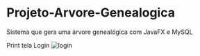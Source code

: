 # Projeto-Arvore-Genealogica
Sistema que gera uma árvore genealógica com JavaFX e MySQL 

Print tela Login
![login](https://user-images.githubusercontent.com/39202278/75616900-ec0eab00-5b35-11ea-8b05-ebd8fa7b6c75.JPG)

